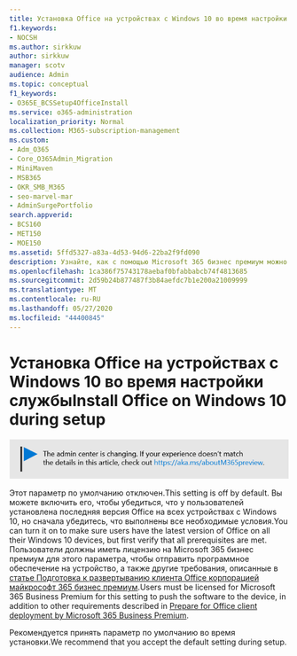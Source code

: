 ```yaml
---
title: Установка Office на устройствах с Windows 10 во время настройки службы
f1.keywords:
- NOCSH
ms.author: sirkkuw
author: sirkkuw
manager: scotv
audience: Admin
ms.topic: conceptual
f1_keywords:
- O365E_BCSSetup4OfficeInstall
ms.service: o365-administration
localization_priority: Normal
ms.collection: M365-subscription-management
ms.custom:
- Adm_O365
- Core_O365Admin_Migration
- MiniMaven
- MSB365
- OKR_SMB_M365
- seo-marvel-mar
- AdminSurgePortfolio
search.appverid:
- BCS160
- MET150
- MOE150
ms.assetid: 5ffd5327-a83a-4d53-94d6-22ba2f9fd090
description: Узнайте, как с помощью Microsoft 365 бизнес премиум можно автоматически убедиться, что у пользователей установлена последняя версия Office на всех устройствах с Windows 10.
ms.openlocfilehash: 1ca386f75743178aebaf0bfabbabcb74f4813685
ms.sourcegitcommit: 2d59b24b877487f3b84aefdc7b1e200a21009999
ms.translationtype: MT
ms.contentlocale: ru-RU
ms.lasthandoff: 05/27/2020
ms.locfileid: "44400845"
---
```

# <a name="install-office-on-windows-10-during-setup"></a><span data-ttu-id="41ee9-103">Установка Office на устройствах с Windows 10 во время настройки службы</span><span class="sxs-lookup"><span data-stu-id="41ee9-103">Install Office on Windows 10 during setup</span></span>

![Баннер, который указывает на https://aka.ms/aboutM365preview .](../media/m365admincenterchanging.png)

<span data-ttu-id="41ee9-105">Этот параметр по умолчанию отключен.</span><span class="sxs-lookup"><span data-stu-id="41ee9-105">This setting is off by default.</span></span> <span data-ttu-id="41ee9-106">Вы можете включить его, чтобы убедиться, что у пользователей установлена последняя версия Office на всех устройствах с Windows 10, но сначала убедитесь, что выполнены все необходимые условия.</span><span class="sxs-lookup"><span data-stu-id="41ee9-106">You can turn it on to make sure users have the latest version of Office on all their Windows 10 devices, but first verify that all prerequisites are met.</span></span> <span data-ttu-id="41ee9-107">Пользователи должны иметь лицензию на Microsoft 365 бизнес премиум для этого параметра, чтобы отправить программное обеспечение на устройство, а также другие требования, описанные в [статье Подготовка к развертыванию клиента Office корпорацией майкрософт 365 бизнес премиум](prepare-for-office-client-deployment.md).</span><span class="sxs-lookup"><span data-stu-id="41ee9-107">Users must be licensed for Microsoft 365 Business Premium for this setting to push the software to the device, in addition to other requirements described in [Prepare for Office client deployment by Microsoft 365 Business Premium](prepare-for-office-client-deployment.md).</span></span>
  
<span data-ttu-id="41ee9-108">Рекомендуется принять параметр по умолчанию во время установки.</span><span class="sxs-lookup"><span data-stu-id="41ee9-108">We recommend that you accept the default setting during setup.</span></span>
